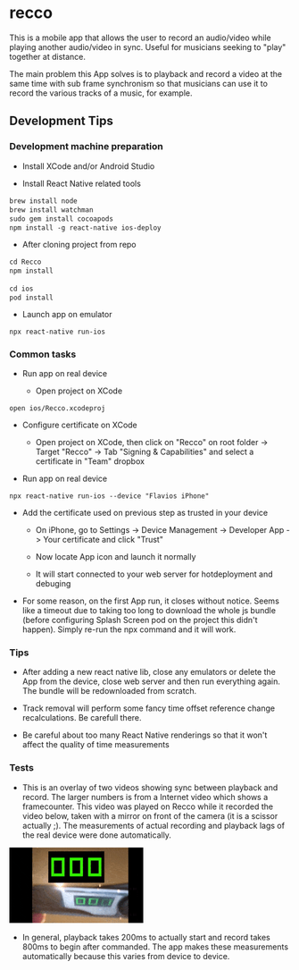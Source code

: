 # recco
This is a mobile app that allows the user to record an audio/video while playing another audio/video in sync. Useful for musicians seeking to "play" together at distance.

The main problem this App solves is to playback and record a video at the same time with sub frame synchronism so that musicians can use it to record the various tracks of a music, for example.

## Development Tips

### Development machine preparation

* Install XCode and/or Android Studio

* Install React Native related tools
```
brew install node
brew install watchman
sudo gem install cocoapods
npm install -g react-native ios-deploy
```

* After cloning project from repo
```
cd Recco
npm install

cd ios
pod install
```

* Launch app on emulator 
```
npx react-native run-ios
```

### Common tasks

* Run app on real device

  * Open project on XCode
```
open ios/Recco.xcodeproj
```

  * Configure certificate on XCode

    * Open project on XCode, then click on "Recco" on root folder -> Target "Recco" -> Tab  "Signing & Capabilities" and select a certificate in "Team" dropbox

  * Run app on real device
```
npx react-native run-ios --device "Flavios iPhone"
```

  * Add the certificate used on previous step as trusted in your device

    * On iPhone, go to Settings -> Device Management -> Developer App -> Your certificate and click "Trust"

    * Now locate App icon and launch it normally

    * It will start connected to your web server for hotdeployment and debuging
  
  * For some reason, on the first App run, it closes without notice. Seems like a timeout due to taking too long to download the whole js bundle (before configuring Splash Screen pod on the project this didn't happen). Simply re-run the npx command and it will work.

### Tips

* After adding a new react native lib, close any emulators or delete the App from the device, close web server and then run everything again. The bundle will be redownloaded from scratch.

* Track removal will perform some fancy time offset reference change recalculations. Be carefull there.

* Be careful about too many React Native renderings so that it won't affect the quality of time measurements

### Tests

* This is an overlay of two videos showing sync between playback and record. The larger numbers is from a Internet video which shows a framecounter. This video was played on Recco while it recorded the video below, taken with a mirror on front of the camera (it is a scissor actually ;). The measurements of actual recording and playback lags of the real device were done automatically.

<img src="recco-sync-test.gif"></img>

* In general, playback takes 200ms to actually start and record takes 800ms to begin after commanded. The app makes these measurements automatically because this varies from device to device.


